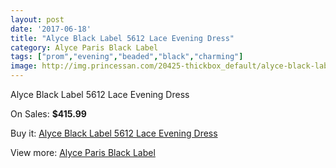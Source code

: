 ```yaml
---
layout: post
date: '2017-06-18'
title: "Alyce Black Label 5612 Lace Evening Dress"
category: Alyce Paris Black Label
tags: ["prom","evening","beaded","black","charming"]
image: http://img.princessan.com/20425-thickbox_default/alyce-black-label-5612-lace-evening-dress.jpg
---
```

Alyce Black Label 5612 Lace Evening Dress

On Sales: **$415.99**
<a href="https://www.princessan.com/en/alyce-paris-black-label/9177-alyce-black-label-5612-lace-evening-dress.html"><amp-img layout="responsive" width="600" height="600" src="//img.princessan.com/20425-thickbox_default/alyce-black-label-5612-lace-evening-dress.jpg" alt="Alyce Black Label 5612 Lace Evening Dress 0" /></a>
<a href="https://www.princessan.com/en/alyce-paris-black-label/9177-alyce-black-label-5612-lace-evening-dress.html"><amp-img layout="responsive" width="600" height="600" src="//img.princessan.com/20426-thickbox_default/alyce-black-label-5612-lace-evening-dress.jpg" alt="Alyce Black Label 5612 Lace Evening Dress 1" /></a>

Buy it: [Alyce Black Label 5612 Lace Evening Dress](https://www.princessan.com/en/alyce-paris-black-label/9177-alyce-black-label-5612-lace-evening-dress.html "Alyce Black Label 5612 Lace Evening Dress")

View more: [Alyce Paris Black Label](https://www.princessan.com/en/5-alyce-paris-black-label "Alyce Paris Black Label")